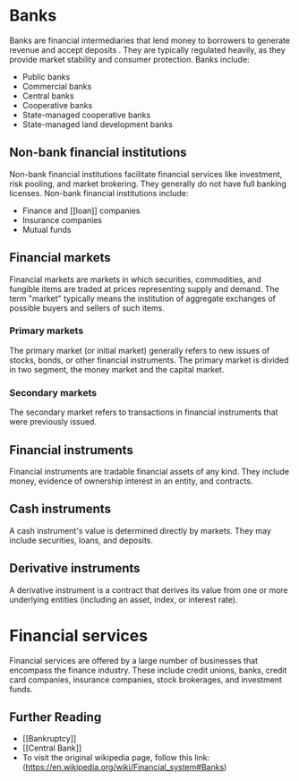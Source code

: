 # Banks

Banks are financial intermediaries that lend money to borrowers to generate revenue and accept deposits . They are typically regulated heavily, as they provide market stability and consumer protection. Banks include:

- Public banks
- Commercial banks
- Central banks
- Cooperative banks
- State-managed cooperative banks
- State-managed land development banks
  
## Non-bank financial institutions
Non-bank financial institutions facilitate financial services like investment, risk pooling, and market brokering. They generally do not have full banking licenses. Non-bank financial institutions include:

- Finance and [[loan]] companies
- Insurance companies
- Mutual funds

## Financial markets
Financial markets are markets in which securities, commodities, and fungible items are traded at prices representing supply and demand. The term "market" typically means the institution of aggregate exchanges of possible buyers and sellers of such items.

### Primary markets
The primary market (or initial market) generally refers to new issues of stocks, bonds, or other financial instruments. The primary market is divided in two segment, the money market and the capital market.

### Secondary markets
The secondary market refers to transactions in financial instruments that were previously issued.

## Financial instruments
Financial instruments are tradable financial assets of any kind. They include money, evidence of ownership interest in an entity, and contracts.

## Cash instruments
A cash instrument's value is determined directly by markets. They may include securities, loans, and deposits.

## Derivative instruments
A derivative instrument is a contract that derives its value from one or more underlying entities (including an asset, index, or interest rate).

# Financial services
Financial services are offered by a large number of businesses that encompass the finance industry. These include credit unions, banks, credit card companies, insurance companies, stock brokerages, and investment funds.

## Further Reading
- [[Bankruptcy]]
- [[Central Bank]]
- To visit the original wikipedia page, follow this link: (https://en.wikipedia.org/wiki/Financial_system#Banks)